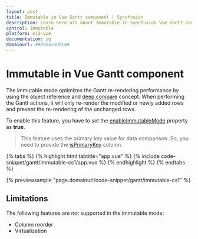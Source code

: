 ```yaml
---
layout: post
title: Immutable in Vue Gantt component | Syncfusion
description: Learn here all about Immutable in Syncfusion Vue Gantt component of Syncfusion Essential JS 2 and more.
control: Immutable 
platform: ej2-vue
documentation: ug
domainurl: ##DomainURL##
---
```


# Immutable in Vue Gantt component

The immutable mode optimizes the Gantt re-rendering performance by using the object reference and [deep compare](https://dmitripavlutin.com/how-to-compare-objects-in-javascript/#4-deep-equality) concept. When performing the Gantt actions, it will only re-render the modified or newly added rows and prevent the re-rendering of the unchanged rows.

To enable this feature, you have to set the [enableImmutableMode](https://ej2.syncfusion.com/vue/documentation/api/gantt#enableimmutablemode) property as **true**.

> This feature uses the primary key value for data comparison. So, you need to provide the [isPrimaryKey](https://ej2.syncfusion.com/vue/documentation/api/gantt/column/#isprimarykey) column.

{% tabs %}
{% highlight html tabtitle="app.vue" %}
{% include code-snippet/gantt/immutable-cs1/app.vue %}
{% endhighlight %}
{% endtabs %}
        
{% previewsample "page.domainurl/code-snippet/gantt/immutable-cs1" %}
## Limitations

The following features are not supported in the immutable mode:

* Column reorder
* Virtualization